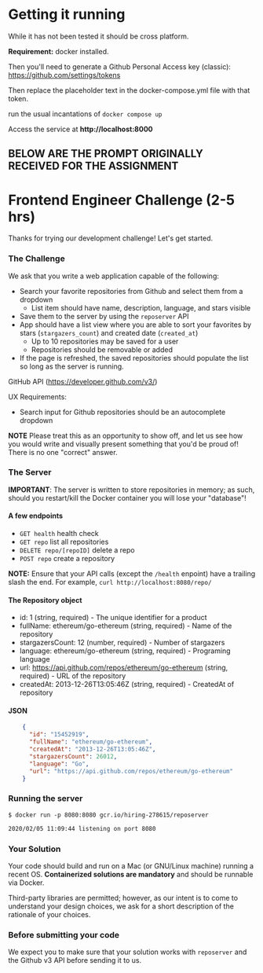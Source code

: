 # Getting it running

While it has not been tested it should be cross platform.

**Requirement:** docker installed.

Then you'll need to generate a Github Personal Access key (classic): https://github.com/settings/tokens

Then replace the placeholder text in the docker-compose.yml file  with that token.

run the usual incantations of `docker compose up`

Access the service at **http://localhost:8000**


## **BELOW ARE THE PROMPT ORIGINALLY RECEIVED FOR THE ASSIGNMENT**

# Frontend Engineer Challenge (2-5 hrs)

Thanks for trying our development challenge! Let's get started.

### The Challenge

We ask that you write a web application capable of the following:

- Search your favorite repositories from Github and select them from a dropdown
    - List item should have name, description, language, and stars visible
- Save them to the server by using the `reposerver` API
- App should have a list view where you are able to sort your favorites by stars (`stargazers_count`) and created date (`created_at`)
    - Up to 10 repositories may be saved for a user
    - Repositories should be removable or added
- If the page is refreshed, the saved repositories should populate the list so long as the server is running.

GitHub API (https://developer.github.com/v3/)

UX Requirements:
- Search input for Github repositories should be an autocomplete dropdown


**NOTE** Please treat this as an opportunity to show off, and let us see how you would write and visually present something that you'd be proud of! There is no one "correct" answer.

### The Server

**IMPORTANT**: The server is written to store repositories in memory; as such, should you restart/kill the Docker container you will lose your "database"!

#### A few endpoints

- `GET health` health check
- `GET repo` list all repositories
- `DELETE repo/[repoID]` delete a repo
- `POST repo` create a repository

**NOTE:** Ensure that your API calls (except the `/health` enpoint) have a trailing slash the end. For example, `curl http://localhost:8080/repo/`

#### The Repository object

- id: 1 (string, required) - The unique identifier for a product
- fullName: ethereum/go-ethereum (string, required) - Name of the repository
- stargazersCount: 12 (number, required) - Number of stargazers
- language: ethereum/go-ethereum (string, required) - Programing language
- url: https://api.github.com/repos/ethereum/go-ethereum (string, required) - URL of the repository
- createdAt: 2013-12-26T13:05:46Z (string, required) - CreatedAt of repository


#### JSON

```json
    {
      "id": "15452919",
      "fullName": "ethereum/go-ethereum",
      "createdAt": "2013-12-26T13:05:46Z",
      "stargazersCount": 26012,
      "language": "Go",
      "url": "https://api.github.com/repos/ethereum/go-ethereum"
    }
```


### Running the server

```
$ docker run -p 8080:8080 gcr.io/hiring-278615/reposerver
```

```bash
2020/02/05 11:09:44 listening on port 8080
```

### Your Solution

Your code should build and run on a Mac (or GNU/Linux machine) running a recent OS. **Containerized solutions are mandatory** and should be runnable via Docker.

Third-party libraries are permitted; however, as our intent is to come to understand your design choices, we ask for a short description of the rationale of your choices.

### Before submitting your code

We expect you to make sure that your solution works with `reposerver` and the Github v3 API before sending it to us.
